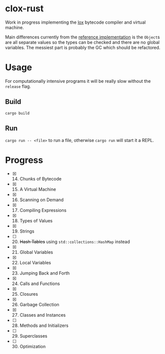 # clox-rust

Work in progress implementing the [lox](https://craftinginterpreters.com/a-bytecode-virtual-machine.html) bytecode compiler and virtual machine.

Main differences currently from the [reference implementation](https://github.com/munificent/craftinginterpreters) is the `Object`s are all separate values so the types can be checked and there are no global variables.
The messiest part is probably the GC which should be refactored.

# Usage

For computationally intensive programs it will be really slow without the `release` flag.

## Build

`cargo build`

## Run

`cargo run -- <file>` to run a file, otherwise `cargo run` will start it a REPL.

# Progress

- [x] 14. Chunks of Bytecode
- [x] 15. A Virtual Machine
- [x] 16. Scanning on Demand
- [x] 17. Compiling Expressions
- [x] 18. Types of Values
- [x] 19. Strings
- [ ] 20. ~~Hash Tables~~ using `std::collections::HashMap` instead
- [x] 21. Global Variables
- [x] 22. Local Variables
- [x] 23. Jumping Back and Forth
- [x] 24. Calls and Functions
- [x] 25. Closures
- [x] 26. Garbage Collection
- [x] 27. Classes and Instances
- [ ] 28. Methods and Initializers
- [ ] 29. Superclasses
- [ ] 30. Optimization

